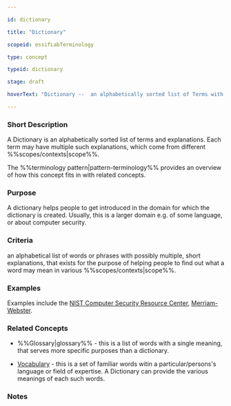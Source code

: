 ```yaml
---

id: dictionary

title: "Dictionary"

scopeid: essifLabTerminology

type: concept

typeid: dictionary

stage: draft

hoverText: "Dictionary --  an alphabetically sorted list of Terms with various meanings they may have in different contexts."

---
```




### Short Description

<!--REQUIRED--in 1-3 sentences that describe the concept to a layperson with reasonable accuracy.-->

A Dictionary is an alphabetically sorted list of terms and explanations. Each term may have multiple such explanations, which come from different %%scopes/contexts|scope%%. 



The %%terminology pattern|pattern-terminology%% provides an overview of how this concept fits in with related concepts.



### Purpose

<!--Describe why the concept is needed. What purposes does it serve? What can you do with it that you cannot do (as well) without it? What objectives does it help realize? Why is this conceptevant within its scope of definition?-->

A dictionary helps people to get introduced in the domain for which the dictionary is created. Usually, this is a larger domain e.g. of some language, or about computer security.



### Criteria

<!--REQUIRED--How is this concept different from related ideas? What are essential characteristics that must be true? This is where you specify the [intensional definition](https://en.wikipedia.org/wiki/Extensional_and_intensional_definitions) of the concept, i.e. the necessary and sufficient conditions for when the term should be used. This makes that the conceptomes crystal clear. In the case of nouns, this is equivalent to specifying the properties that an object needs to have in order to be counted as a referent of the term.-->

an alphabetical list of words or phrases with possibly multiple, short explanations, that exists for the purpose of helping people to find out what a word may mean in various %%scopes/contexts|scope%%.



### Examples

<!--This (optional) section contains examples, both of what satisfies the definition (and hence qualifies as an instance of Glossary), ans what does not. If you can think of examples for which the criterion may not (always) work, then describe them, too, and inform the reader why this hasn't affected the definition (yet) - e.g. because such cases are irrelevant to the scope within which the term is defined.-->

Examples include the [NIST Computer Security Resource Center](https://csrc.nist.gov/glossary), [Merriam-Webster](https://www.merriam-webster.com/dictionary/).



### Related Concepts

<!--This (optional) section lists words/phrases that are encountered in other contexts that have the same or a sufficiently similar meaning as Glossary. In this section you may point out the (subtle) differences between Glossary and this related terminology. This helps readers better/deeper understand Glossary, and how it may be used to relate to existing texts. Ideally, such references are accompanied with links to (preferredly authoritative) sources.-->

- %%Glossary|glossary%% - this is a list of words with a single meaning, that serves more specific purposes than a dictionary.

- [Vocabulary](https://en.wikipedia.org/wiki/Vocabulary) - this is a set of familiar words witin a particular/persons's language or field of expertise. A Dictionary can provide the various meanings of each such words.



### Notes

<!--This (optional) section is the place to put anything for which there is no other good place to put it.-->





<!--

---

### Footnotes



[//]: # This (optional) section contains any footnotes that may have been specified in the text above.



[^1]: the text for footnote [^1] goes here.



-->
